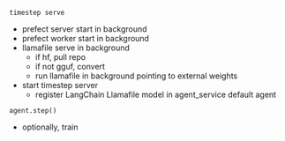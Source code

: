 `timestep serve`
- prefect server start in background
- prefect worker start in background
- llamafile serve in background
    - if hf, pull repo
    - if not gguf, convert
    - run llamafile in background pointing to external weights
- start timestep server
    - register LangChain Llamafile model in agent_service default agent

`agent.step()`
- optionally, train
